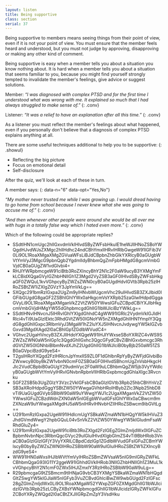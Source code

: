 ```yaml
---
layout: listen
title: Being supportive
class: section
serial: 37
---
```

Being supportive to members means seeing things from their point of view, even if it is not your point of view. You must ensure that the member feels heard and understood, but you must not judge by approving, disapproving or making any other kind of comment.

Being supportive is easy when a member tells you about a situation you know nothing about. It is hard when a member tells you about a situation that seems familiar to you, because you might find yourself strongly tempted to invalidate the member's feelings, give advice or suggest solutions.

Member: *“I was diagnosed with complex PTSD and for the first time I understood what was wrong with me. It explained so much that I had always struggled to make sense of.”*
{: .conv}

Listener: *“It was a relief to have an explanation after all this time.”*
{: .conv}

As a listener you must reflect the member's feelings about what happened, even if you personally don't believe that a diagnosis of complex PTSD explains anything at all.

There are some useful techniques additional to help you to be supportive:
{: .showul}

- Reflecting the big picture
- Focus on emotional detail
- Self-disclosure

After the quiz, we'll look at each of these in turn.

A member says:
{: data-n="6" data-opt="Yes,No"}

*“My mother never trusted me while I was growing up. I would dread having to go home from school because I never knew what she was going to accuse me of.”*
{: .conv}

*“And then whenever other people were around she would be all over me with hugs in a totally false way which I hated even more.”*
{: .conv}

Which of the following could be appropriate replies?

- SSdtIHN1cmUgc2hlIGxvdmVkIHlvdSByZWFsbHkuIE1heWJlIHNoZSBoYWQgdHJvdWJsZXMgc2hlIHdhc24ndCBhYmxlIHRvIHRlbGwgeW91IGFib3V0Li9OL1RoaXMgaXMgZGVuaWFsLiBJdCBpbnZhbGlkYXRlcyB0aGUgbWVtYmVyJ3MgcG9pbnQgb2YgdmlldyBhbmQgZmFpbHMgdG8gcmVmbGVjdCB0aGUgZW1vdGlvbi4=
- RHJlYWRpbmcgeW91ciBtb3RoZXIncyBhY2N1c2F0aW9ucyB3YXMgYmFkLCBidXQgaGVyIGZhbHNlIGh1Z3Mgd2VyZSB3aGF0IHlvdSByZWFsbHkgaGF0ZWQuL1kvVGhpcyByZWZsZWN0cyB0aGUgdHdvIGVtb3Rpb25zIHRoZSBtZW1iZXIgZGVzY3JpYmVkLg==
- SXQgc291bmRzIGxpa2UgZm9yIHNvbWUgcmVhc29uIHlvdSB3ZXJlbid0IGFibGUgdG8gaGF2ZSBhIGhlYWx0aHkgcmVsYXRpb25zaGlwIHdpdGggaGVyLi9OL1RoaXMgaXMganVkZ2VtZW50YWwsIGFuZCBpdCBiYXJlbHkgcmVmbGVjdHMgYW55dGhpbmcgdGhlIG1lbWJlciBzYWlkLg==
- SSdtIHNvIHNvcnJ5IHRvIGhlYXIgdGhhdC4gWW91IGRlc2VydmVkIGJldHRlci4vTi9UaGlzIEktc3RhdGVtZW50IGNoYW5nZXMgdGhlIHN1YmplY3QgdG8gdGhlIGxpc3RlbmVyJ3MgaW1hZ2luYXJ5IHNvcnJvdywgYW5kIGZvbGxvd3MgdXAgd2l0aCBhIGp1ZGdlbWVudC4=
- VGhvc2UgaHVncyB3ZXJlIHdoYXQgeW91IHJlYWxseSBoYXRlZC4vWS9SZWZsZWN0aW5nIGp1c3QgdGhlIGxhc3QgcGFydCBvZiBhIGxvbmcgc3RhdGVtZW50IGNhbiBlbmNvdXJhZ2UgdGhlIG1lbWJlciB0byBjb250aW51ZSB0aGVpciBzdG9yeS4=
- T2gsIHRoYXQgd2FzIHRlcnJpYmxlIS9ZL0F1dGhlbnRpYyByZWFjdGlvbiBoZWxwcyB0byBkZW1vbnN0cmF0ZSB0aGF0IHlvdSBhcmUgZnVsbHkgcHJlc2VudCBpbiB0aGUgY29udmVyc2F0aW9uLCBhbmQgZW5jb3VyYWdlcyB0aGUgbWVtYmVyIHRvIGNvbnRpbnVlIHRlbGxpbmcgdGhlaXIgc3Rvcnku
- SGF2ZSB5b3UgZGlzY3Vzc2VkIGFsbCB0aGlzIGVtb3Rpb25hbCBhYnVzZSB3aXRoIHdpdGggYSBtZW50YWwgaGVhbHRoIHByb2Zlc3Npb25hbD8vTi9UaGUgdGVybSBlbW90aW9uYWwgYWJ1c2UgaXMganVkZ2VtZW50YWwsIGFuZCBzdWdnZXN0aW5nIGEgbWVudGFsIGhlYWx0aCBwcm9mZXNzaW9uYWwgaXMgdHJ5aW5nIHRvIHNvbHZlIHRoZSBwcm9ibGVtLg==
- U291bmRzIGxpa2UgeW91IHdlcmUgYSBkaWZmaWN1bHQgYW5kIHVuZ3JhdGVmdWwgY2hpbGQuL04vSnVkZ2VtZW50YWwgYW5kIGludmFsaWRhdGluZy4=
- U291bmRzIGxpa2UgeW91ciBtb3RoZXIgd2FzIGEgZGlmZmljdWx0IGFuZCBpbmNvbnNpc3RlbnQgcGVyc29uIGluIHlvdXIgbGlmZS4vTi9BbHRob3VnaCB0aGlzIGlzIGFjY3VyYXRlLCBpdCdzIGp1ZGdlbWVudGFsIGFuZCBmYWlscyB0byByZWZsZWN0IHRoZSBlbW90aW9uIGluIHRoZSBtZW1iZXIncyBzdG9yeS4=
- WW91IHN0aWxsIHJlbWVtYmVyIHRoZSBmZWVsaW5nIG9mIGRyZWFkLCBhbmQgaG93IG11Y2ggeW91IGhhdGVkIHRob3NlIGZhbHNlIGh1Z3MuL1kvVGhpcyBhY2N1cmF0ZWx5IHJlZmxlY3RzIHRoZSBlbW90aW9uLg==
- R29pbmcgaG9tZSBmcm9tIHNjaG9vbCB3YXMgYSBkaWZmaWN1bHQgdGltZSwgYW5kIGJlaW5nIGFyb3VuZCBvdGhlciBwZW9wbGUgd2FzIGFsc28gZGlmZmljdWx0Li9OL1RoaXMgaW52YWxpZGF0ZXMgdGhlIG1lbWJlcidzIGVtb3Rpb25zLCByZXBsYWNpbmcgdGhlIG1lbWJlcidzIGRyZWFkIGFuZCBoYXRyZWQgd2l0aCBtZXJlIGRpZmZpY3VsdHku
